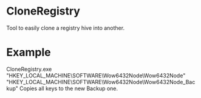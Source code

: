 # CloneRegistry
Tool to easily clone a registry hive into another.

# Example
CloneRegistry.exe "HKEY_LOCAL_MACHINE\SOFTWARE\Wow6432Node\Wow6432Node" "HKEY_LOCAL_MACHINE\SOFTWARE\Wow6432Node\Wow6432Node_Backup"
Copies all keys to the new Backup one.